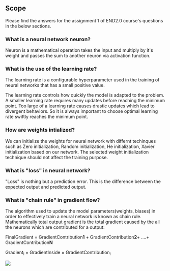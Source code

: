 ## Scope

Please find the answers for the assignment 1 of END2.0 course's questions in the below sections.

### What is a neural network neuron?
  Neuron is a mathematical operation takes the input and multiply by it's weight and passes the sum to another neuron via activation function.

### What is the use of the learning rate?
The learning rate is a configurable hyperparameter used in the training of neural networks that has a small positive value.

The learning rate controls how quickly the model is adapted to the problem. A smaller learning rate requires many updates before reaching the minimum point. Too large of a learning rate causes drastic updates which lead to divergent behaviors. So it is always important to choose optimal learning rate swiftly reaches the minimum point.

### How are weights intialized?
We can initialize the weights for neural network with differnt techinques such as Zero initialization, Random initialization, He initialization, Xavier initialization based on our network. The selected weight initialization technique should not affect the training purpose.

### What is "loss" in neural network?
  "Loss" is nothing but a prediction error. This is the difference between the expected output and predicted output.

### What is "chain rule" in gradient flow?
  The algorithm used to update the model parameters(weights, biases) in order to effectively train a neural network is known as chain rule.  
  Mathematically total output gradient is the total gradient caused by the all the neurons which are contributed for a output:  
    
  FinalGradient = GradientContribution**1** + GradientContribution**2**+ ....+ GradientContribution**N**
   
  Gradient<sub>i</sub> = GradientInside × GradientContribution<sub>i</sub> <!--∂Output∂wi=∂Contribution1∂wi×∂Output∂Contribution1 -->  
   
  <img align="center" src="https://render.githubusercontent.com/render/math?math=\frac{\partial _{Output}}{\partial _{w^i}} = \frac{\partial _{Contribution^i}}{\partial _{w^i}}    \times \frac{\partial _{Output}}{\partial _{Contribution^i}} ">
   
